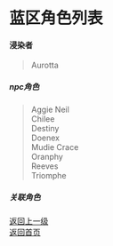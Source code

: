 # 蓝区角色列表
#### 浸染者
> Aurotta  
  
##### npc角色
> Aggie Neil  
> Chilee  
> Destiny  
> Doenex  
> Mudie Crace  
> Oranphy  
> Reeves  
> Triomphe  
  
  
  
##### 关联角色
>  

[返回上一级](https://drrlw.github.io/%E8%A7%92%E8%89%B2)  
[返回首页](https://drrlw.github.io/index)

